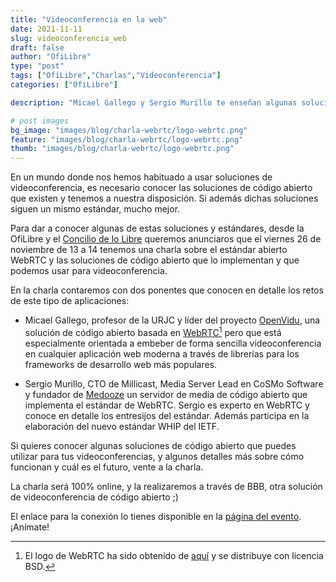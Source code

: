 ```yaml
---
title: "Videoconferencia en la web"
date: 2021-11-11
slug: videoconferencia_web
draft: false
author: "OfiLibre"
type: "post"
tags: ["OfiLibre","Charlas","Videoconferencia"]
categories: ["OfiLibre"]

description: "Micael Gallego y Sergio Murillo te enseñan algunas soluciones de código abierto para videoconferencia"

# post images 
bg_image: "images/blog/charla-webrtc/logo-webrtc.png"
feature: "images/blog/charla-webrtc/logo-webrtc.png"
thumb: "images/blog/charla-webrtc/logo-webrtc.png"
---
```


En un mundo donde nos hemos habituado a usar soluciones de videoconferencia, es necesario conocer las soluciones de código abierto que existen y tenemos a nuestra disposición. Si además dichas soluciones siguen un mismo estándar, mucho mejor. 

Para dar a conocer algunas de estas soluciones y estándares, desde la OfiLibre y el [Concilio de lo Libre](https://conciliodelolibre.gitlab.io/) queremos anunciaros que el viernes 26 de noviembre de 13 a 14 tenemos una charla sobre el estándar abierto WebRTC y las soluciones de código abierto que lo implementan y que podemos usar para videoconferencia.

En la charla contaremos con dos ponentes que conocen en detalle los retos de este tipo de aplicaciones: 

* Micael Gallego, profesor de la URJC y líder del proyecto [OpenVidu](https://openvidu.io/), una solución de código abierto basada en [WebRTC](https://webrtc.org/)[^1] pero que está especialmente orientada a embeber de forma sencilla videoconferencia en cualquier aplicación web moderna a través de librerías para los frameworks de desarrollo web más populares.

* Sergio Murillo, CTO de Millicast, Media Server Lead en CoSMo Software y fundador de [Medooze](https://github.com/medooze) un servidor de media de código abierto que implementa el estándar de WebRTC. Sergio es experto en WebRTC y conoce en detalle los entresijos del estándar. Además participa en la elaboración del nuevo estándar WHIP del IETF.

Si quieres conocer algunas soluciones de código abierto que puedes utilizar para tus videoconferencias, y algunos detalles más sobre cómo funcionan y cuál es el futuro, vente a la charla. 

La charla será 100% online, y la realizaremos a través de BBB, otra solución de videoconferencia de código abierto ;)

El enlace para la conexión lo tienes disponible en la [página del evento](https://eventos.urjc.es/74373/detail/software-libre-para-videoconferencias.-seminarios-ofilibre.html). ¡Anímate!

[^1]: El logo de WebRTC ha sido obtenido de [aquí](https://es.m.wikipedia.org/wiki/Archivo:WebRTC_Logo.svg) y se distribuye con licencia BSD.